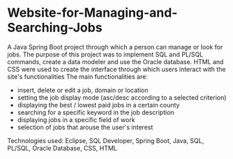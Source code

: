 # Website-for-Managing-and-Searching-Jobs


A Java Spring Boot project through which a person can manage or look for jobs.
The purpose of this project was to implement SQL and PL/SQL commands, create a data modeler and use the Oracle database.
HTML and CSS were used to create the interface through which users interact with the site's functionalities
The main functionalities are:
- insert, delete or edit a job, domain or location
- setting the job display mode (asc/desc according to a selected criterion)
- displaying the best / lowest paid jobs in a certain county
- searching for a specific keyword in the job description
- displaying jobs in a specific field of work
- selection of jobs that arouse the user's interest

Technologies used: Eclipse, SQL Developer, Spring Boot, Java, SQL, PL/SQL, Oracle Database, CSS, HTML
